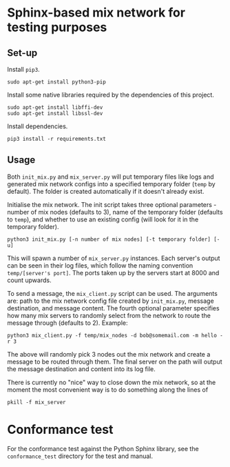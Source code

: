 # Sphinx-based mix network for testing purposes

## Set-up

Install `pip3`.

```
sudo apt-get install python3-pip
```

Install some native libraries required by the dependencies of this project.

```
sudo apt-get install libffi-dev
sudo apt-get install libssl-dev
```

Install dependencies.

```
pip3 install -r requirements.txt
```

## Usage

Both `init_mix.py` and `mix_server.py` will put temporary files like logs and generated mix network configs into a specified temporary folder (`temp` by default). The folder is created automatically if it doesn't already exist.

Initialise the mix network. The init script takes three optional parameters - number of mix nodes (defaults to 3), name of the temporary folder (defaults to `temp`), and whether to use an existing config (will look for it in the temporary folder).

```
python3 init_mix.py [-n number of mix nodes] [-t temporary folder] [-u]
```

This will spawn a number of `mix_server.py` instances. Each server's output can be seen in their log files, which follow the naming convention `temp/[server's port]`. The ports taken up by the servers start at 8000 and count upwards.

To send a message, the `mix_client.py` script can be used. The arguments are: path to the mix network config file created by `init_mix.py`, message destination, and message content. The fourth optional parameter specifies how many mix servers to randomly select from the network to route the message through (defaults to 2). Example:

```
python3 mix_client.py -f temp/mix_nodes -d bob@somemail.com -m hello -r 3
```

The above will randomly pick 3 nodes out the mix network and create a message to be routed through them. The final server on the path will output the message destination and content into its log file.

There is currently no "nice" way to close down the mix network, so at the moment the most convenient way is to do something along the lines of

```
pkill -f mix_server
```

# Conformance test

For the conformance test against the Python Sphinx library, see the `conformance_test` directory for the test and manual.
